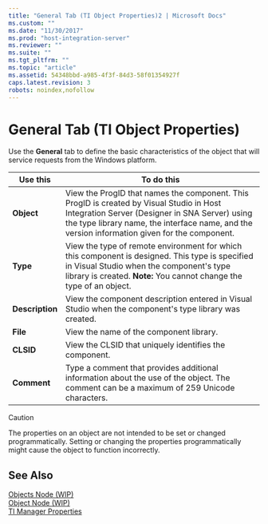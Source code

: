 ```yaml
---
title: "General Tab (TI Object Properties)2 | Microsoft Docs"
ms.custom: ""
ms.date: "11/30/2017"
ms.prod: "host-integration-server"
ms.reviewer: ""
ms.suite: ""
ms.tgt_pltfrm: ""
ms.topic: "article"
ms.assetid: 54348bbd-a985-4f3f-84d3-58f01354927f
caps.latest.revision: 3
robots: noindex,nofollow
---
```

# General Tab (TI Object Properties)
Use the **General** tab to define the basic characteristics of the object that will service requests from the Windows platform.  
  
|Use this|To do this|  
|--------------|----------------|  
|**Object**|View the ProgID that names the component. This ProgID is created by Visual Studio in Host Integration Server (Designer in SNA Server) using the type library name, the interface name, and the version information given for the component.|  
|**Type**|View the type of remote environment for which this component is designed. This type is specified in Visual Studio when the component's type library is created. **Note:**  You cannot change the type of an object.|  
|**Description**|View the component description entered in Visual Studio when the component's type library was created.|  
|**File**|View the name of the component library.|  
|**CLSID**|View the CLSID that uniquely identifies the component.|  
|**Comment**|Type a comment that provides additional information about the use of the object. The comment can be a maximum of 259 Unicode characters.|  
  
> [!CAUTION]
>  The properties on an object are not intended to be set or changed programmatically. Setting or changing the properties programmatically might cause the object to function incorrectly.  
  
## See Also  
 [Objects Node (WIP)](../core/objects-node-wip-1.md)   
 [Object Node (WIP)](../core/object-node-wip-1.md)   
 [TI Manager Properties](../core/ti-manager-properties2.md)